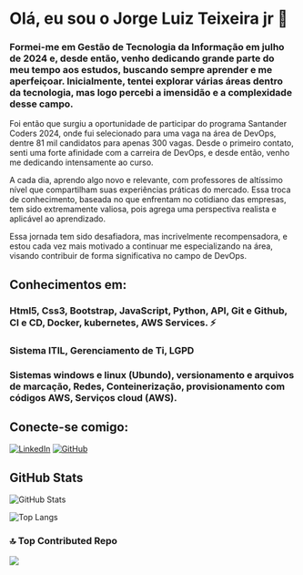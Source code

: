 # Olá, eu sou o Jorge Luiz Teixeira jr 👋 

### Formei-me em Gestão de Tecnologia da Informação em julho de 2024 e, desde então, venho dedicando grande parte do meu tempo aos estudos, buscando sempre aprender e me aperfeiçoar. Inicialmente, tentei explorar várias áreas dentro da tecnologia, mas logo percebi a imensidão e a complexidade desse campo.

Foi então que surgiu a oportunidade de participar do programa Santander Coders 2024, onde fui selecionado para uma vaga na área de DevOps, dentre 81 mil candidatos para apenas 300 vagas. Desde o primeiro contato, senti uma forte afinidade com a carreira de DevOps, e desde então, venho me dedicando intensamente ao curso.

A cada dia, aprendo algo novo e relevante, com professores de altíssimo nível que compartilham suas experiências práticas do mercado. Essa troca de conhecimento, baseada no que enfrentam no cotidiano das empresas, tem sido extremamente valiosa, pois agrega uma perspectiva realista e aplicável ao aprendizado.

Essa jornada tem sido desafiadora, mas incrivelmente recompensadora, e estou cada vez mais motivado a continuar me especializando na área, visando contribuir de forma significativa no campo de DevOps.



## Conhecimentos em:


### Html5, Css3, Bootstrap, JavaScript, Python, API, Git e Github, CI e CD, Docker, kubernetes, AWS Services. ⚡
### Sistema ITIL, Gerenciamento de Ti, LGPD
### Sistemas windows e linux (Ubundo), versionamento e arquivos de marcação, Redes, Conteinerização, provisionamento com códigos AWS, Serviços cloud (AWS).




## Conecte-se comigo:

[![LinkedIn](https://img.shields.io/badge/LinkedIn-0077B5?style=for-the-badge&logo=linkedin&logoColor=white)](https://www.linkedin.com/in/jltdsjunior-dev/)
[![GitHub](https://img.shields.io/badge/GitHub-100000?style=for-the-badge&logo=github&logoColor=white)]([https://github.com/seu-usuario](https://github.com/jltdsjrdev))

         

## GitHub Stats
![GitHub Stats](https://github-readme-stats.vercel.app/api?username=jltdsjrdev&theme=transparent&bg_color=000&border_color=30A3DC&show_icons=true&icon_color=30A3DC&title_color=E94D5F&text_color=FFF)

![Top Langs](https://github-readme-stats-git-masterrstaa-rickstaa.vercel.app/api/top-langs/?username=jltdsjrdev&layout=compact&bg_color=000&border_color=30A3DC&title_color=E94D5F&text_color=FFF)



### 🔝 Top Contributed Repo
![](https://github-contributor-stats.vercel.app/api?username=jltdsjrdev&theme=dark&combine_all_yearly_contributions=true)





<!--
**jltdsjrdev/jltdsjrdev** is a ✨ _special_ ✨ repository because its `README.md` (this file) appears on your GitHub profile.

Here are some ideas to get you started:

- 🔭 I’m currently working on ...
- 🌱 I’m currently learning ...
- 👯 I’m looking to collaborate on ...
- 🤔 I’m looking for help with ...
- 💬 Ask me about ...
- 📫 How to reach me: ...
- 😄 Pronouns: ...
- ⚡ Fun fact: ...
-->
